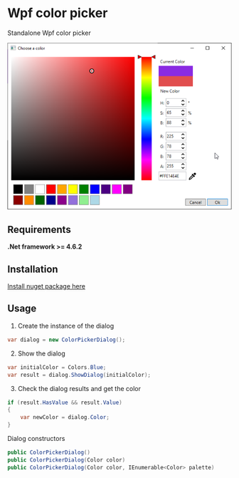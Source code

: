 # Wpf color picker

Standalone Wpf color picker

![](screenshots/screenshot.png)

## Requirements
**.Net framework >= 4.6.2**

## Installation
[Install nuget package here](https://www.nuget.org/packages/dsafa.WpfColorPicker)

## Usage
1. Create the instance of the dialog
```cs
var dialog = new ColorPickerDialog();
```
2. Show the dialog
```cs
var initialColor = Colors.Blue;
var result = dialog.ShowDialog(initialColor);
```
3. Check the dialog results and get the color
```cs
if (result.HasValue && result.Value)
{
    var newColor = dialog.Color;
}
```

Dialog constructors
```cs
public ColorPickerDialog()
public ColorPickerDialog(Color color)
public ColorPickerDialog(Color color, IEnumerable<Color> palette)
```